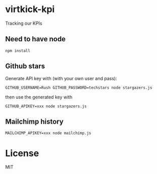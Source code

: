 # virtkick-kpi
Tracking our KPIs

## Need to have node
`npm install`

## Github stars
Generate API key with (with your own user and pass):

`GITHUB_USERNAME=Rush GITHUB_PASSWORD=techstars node stargazers.js`

then use the generated key with

`GITHUB_APIKEY=xxx node stargazers.js`

## Mailchimp history
`MAILCHIMP_APIKEY=xxx node mailchimp.js`

# License
MIT

